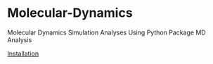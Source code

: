 # Molecular-Dynamics
Molecular Dynamics Simulation Analyses Using Python Package MD Analysis

[Installation](https://www.mdanalysis.org/pages/installation_quick_start/)
